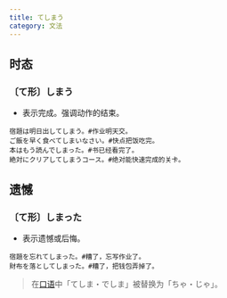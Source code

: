 ```yaml
---
title: てしまう
category: 文法
---
```


## 时态

### 〔て形〕しまう

- 表示完成。强调动作的结束。

```example
宿題は明日出してしまう。#作业明天交。
ご飯を早く食べてしまいなさい。#快点把饭吃完。
本はもう読んでしまった。#书已经看完了。
絶対にクリアしてしまうコース。#绝对能快速完成的关卡。
```

## 遗憾

### 〔て形〕しまった

- 表示遗憾或后悔。

```example
宿題を忘れてしまった。#糟了，忘写作业了。
財布を落としてしまった。#糟了，把钱包弄掉了。
```

> 在[口语](0008#てしまう)中「てしま・でしま」被替换为「ちゃ・じゃ」。
